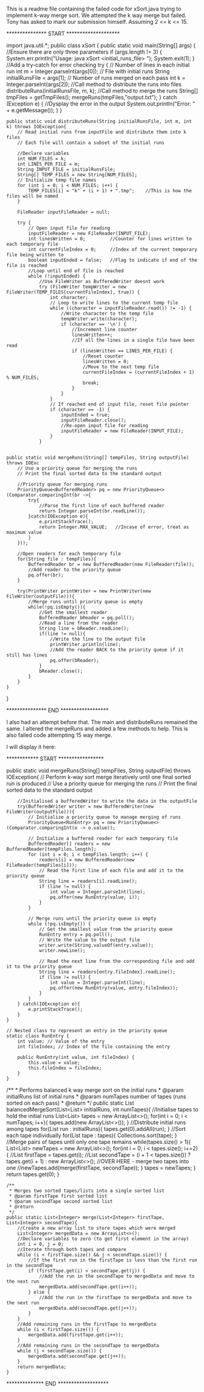 This is a readme file containing the failed code for xSort.java trying to implement k-way merge sort.
We attempted the k way merge but failed.
Tony has asked to mark our submission himself. 
Assuming 2 <= k <= 15.

*************** START ********************


import java.util.*;
public class xSort {
    public static void main(String[] args) {
        //Ensure there are only three parameters
        if (args.length != 3) {
            System.err.println("Usage: java xSort <lines> <initial_runs_file> <merged runs>");
            System.exit(1);
        }
        //Add a try-catch for error checking
        try {
            // Number of lines in each initial run
            int m = Integer.parseInt(args[0]);
            // File with initial runs
            String initialRunsFile = args[1]; 
            // Number of runs merged on each pass
            int k = Integer.parseInt(args[2]);
            //Call method to distribute the runs into <k> files
            distributeRuns(initialRunsFile, m, k);
            //Call method to merge the runs
            String[] tmpFiles = getTmpFiles();
            mergeRuns(tmpFiles,"output.txt");
        } catch (Exception e) {
            //Dysplay the error in the output
            System.out.println("Error: " + e.getMessage());
        }
    }


    public static void distributeRuns(String initialRunsFile, int m, int k) throws IOException{
        // Read initial runs from inputFile and distribute them into k files
        // Each file will contain a subset of the initial runs

        //Declare variables
        int NUM_FILES = k;
        int LINES_PER_FILE = m;
        String INPUT_FILE = initialRunsFile;
        String[] TEMP_FILES = new String[NUM_FILES];
        // Initialize temp file names
        for (int i = 0; i < NUM_FILES; i++) {
            TEMP_FILES[i] = "k" + (i + 1) + ".tmp";    //This is how the files will be named
        }

        FileReader inputFileReader = null;

        try {
            // Open input file for reading
            inputFileReader = new FileReader(INPUT_FILE);
            int linesWritten = 0;         //Counter for lines written to each temporary file
            int currentFileIndex = 0;     //Index of the current temporary file being written to
            boolean inputEnded = false;   //Flag to indicate if end of the file is reached
            //Loop until end of file is reached
            while (!inputEnded) {
                //Use FileWriter as BufferedWriter doesnt work 
                try (FileWriter tempWriter = new FileWriter(TEMP_FILES[currentFileIndex], true)) {
                    int character;
                    // Loop to write lines to the current temp file
                    while ((character = inputFileReader.read()) != -1) {
                        //Write character to the temp file
                        tempWriter.write(character);
                        if (character == '\n') {
                            //Increment line counter
                            linesWritten++;
                            //If all the lines in a single file have been read
                            if (linesWritten == LINES_PER_FILE) {
                                //Reset counter
                                linesWritten = 0;
                                //Move to the next temp file
                                currentFileIndex = (currentFileIndex + 1) % NUM_FILES;
                                break; 
                            }
                        }
                    }
                    // If reached end of input file, reset file pointer
                    if (character == -1) {
                        inputEnded = true;
                        inputFileReader.close();
                        //Re-open input file for reading
                        inputFileReader = new FileReader(INPUT_FILE);
                    }
                }


	public static void mergeRuns(String[] tempFiles, String outputFile) throws IOExc
        // Use a priority queue for merging the runs
        // Print the final sorted data to the standard output

        //Priority queue for merging runs
        PriorityQueue<BufferedReader> pq = new PriorityQueue<>(Comparator.comparingInt(br ->{
            try{
                //Parse the first line of each buffered reader
                return Integer.parseInt(br.readLine());
            }catch(IOException e){
                e.printStackTrace();
                return Integer.MAX_VALUE;   //Incase of error, treat as maximum value
            }
        }));

        //Open readers for each temporary file 
        for(String file : tempFiles){
            BufferedReader br = new BufferedReader(new FileReader(file));
            //Add reader to the priority queue
            pq.offer(br);
        }

        try(PrintWriter printWriter = new PrintWriter(new FileWriter(outputFile))){
            //Merge runs until priority queue is empty
            while(!pq.isEmpty()){
                //Get the smallest reader
                BufferedReader bReader = pq.poll();
                //Read a line from the reader
                String line = bReader.readLine();
                if(line != null){
                    //Write the line to the output file
                    printWriter.println(line);
                    //Add the reader BACK to the priority queue if it still has lines
                    pq.offer(bReader);
                }
                bReader.close();
            }
        }
    }
}


*************** END ******************





I also had an attempt before that. The main and distributeRuns remained the same. I altered the mergeRuns and added a few methods to help. This is also failed code attempting 15 way merge. 

I will display it here:


************ START *****************

public static void mergeRuns(String[] tempFiles, String outputFile) throws IOException{
        // Perform k-way sort merge iteratively until one final sorted run is produced
        // Use a priority queue for merging the runs
        // Print the final sorted data to the standard output

        //Initialised a bufferedWriter to write the data in the outputFile
        try(BufferedWriter writer = new BufferedWriter(new FileWriter(outputFile))){
            // Initialize a priority queue to manage merging of runs
            PriorityQueue<RunEntry> pq = new PriorityQueue<>(Comparator.comparingInt(o -> o.value));
            
            // Initialize a buffered reader for each temporary file
            BufferedReader[] readers = new BufferedReader[tempFiles.length];
            for (int i = 0; i < tempFiles.length; i++) {
                readers[i] = new BufferedReader(new FileReader(tempFiles[i]));
                // Read the first line of each file and add it to the priority queue
                String line = readers[i].readLine();
                if (line != null) {
                    int value = Integer.parseInt(line);
                    pq.offer(new RunEntry(value, i));
                }
            }

            // Merge runs until the priority queue is empty
            while (!pq.isEmpty()) {
                // Get the smallest value from the priority queue
                RunEntry entry = pq.poll();
                // Write the value to the output file
                writer.write(String.valueOf(entry.value));
                writer.newLine();

                // Read the next line from the corresponding file and add it to the priority queue
                String line = readers[entry.fileIndex].readLine();
                if (line != null) {
                    int value = Integer.parseInt(line);
                    pq.offer(new RunEntry(value, entry.fileIndex));
                }
            }
        } catch(IOException e){
            e.printStackTrace();
        }
    }

    // Nested class to represent an entry in the priority queue
    static class RunEntry {
        int value; // Value of the entry
        int fileIndex; // Index of the file containing the entry

        public RunEntry(int value, int fileIndex) {
            this.value = value;
            this.fileIndex = fileIndex;
        }
    }

/**
     * Performs balanced k way merge sort on the initial runs
     * @param initialRuns list of initial runs
     * @param numTapes number of tapes (runs sorted on each pass)
     * @return 
     */
    public static List<Integer> balancedMergeSort(List<List<Integer>> initialRuns, int numTapes){
        //Initialise tapes to hold the initial runs
        List<List<Integer>> tapes = new ArrayList<>();
        for(int i = 0; i < numTapes; i++){
            tapes.add(new ArrayList<>());
        }
        //Distribute initial runs among tapes
        for(List<Integer> run : initialRuns){
            tapes.get(0).addAll(run);
        }
        //Sort each tape individually
        for(List<Integer> tape : tapes){
            Collections.sort(tape);
        }
        //Merge pairs of tapes until only one tape remains
        while(tapes.size() > 1){
            List<List<Integer>> newTapes = new ArrayList<>();
            for(int i = 0; i < tapes.size(); i+=2){
                //List<Integer> firstTape = tapes.get(i);
                //List<Integer> secondTape = (i + 1 < tapes.size()) ? tapes.get(i + 1) : new ArrayList<>();
                //OVER HERE - merge two tapes into one
                //newTapes.add(merge(firstTape, secondTape));
            }
            tapes = newTapes;
        }
        return tapes.get(0);
    }

    /**
     * Merges two sorted tapes/lists into a single sorted list
     * @param firstTape first sorted list
     * @param secondTape second sorted list
     * @return
     */
    public static List<Integer> merge(List<Integer> firstTape, List<Integer> secondTape){
        //Create a new array list to store tapes which were merged
        List<Integer> mergedData = new ArrayList<>();
        //Declare variables to zero (to get first element in the array)
        int i = 0, j = 0;
        //Iterate through both tapes and compare
        while (i < firstTape.size() && j < secondTape.size()) {
            //If the first run in the firstTape is less than the first run in the secondTape
            if (firstTape.get(i) < secondTape.get(j)) {
                //Add the run in the secondTape to mergedData and move to the next run
                mergedData.add(secondTape.get(i++));
            } else {
                //Add the run in the firstTape to mergedData and move to the next run
                mergedData.add(secondTape.get(j++));
            }
        }
        //Add remaining runs in the firstTape to mergedData
        while (i < firstTape.size()) {
            mergedData.add(firstTape.get(i++));
        }
        //Add remaining runs in the secondTape to mergedData
        while (j < secondTape.size()) {
            mergedData.add(secondTape.get(j++));
        }
        return mergedData;
    }


************** END *******************